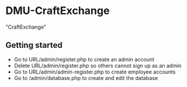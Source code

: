 # DMU-CraftExchange
"CraftExchange"

<!-- ROADMAP -->
## Getting started

* Go to URL/admin/register.php to create an admin account
* Delete URL/admin/register.php so others cannot sign up as an admin
* Go to URL/admin/admin-register.php to create employee accounts
* Go to /admin/database.php to create and edit the database